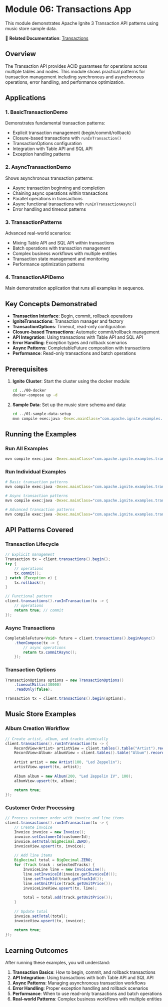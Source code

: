 # Module 06: Transactions App

This module demonstrates Apache Ignite 3 Transaction API patterns using music store sample data.

📖 **Related Documentation**: [Transactions](../../docs/04-distributed-operations/01-transaction-fundamentals.md)

## Overview

The Transaction API provides ACID guarantees for operations across multiple tables and nodes. This module shows practical patterns for transaction management including synchronous and asynchronous operations, error handling, and performance optimization.

## Applications

### 1. BasicTransactionDemo
Demonstrates fundamental transaction patterns:
- Explicit transaction management (begin/commit/rollback)
- Closure-based transactions with `runInTransaction()`
- TransactionOptions configuration
- Integration with Table API and SQL API
- Exception handling patterns

### 2. AsyncTransactionDemo  
Shows asynchronous transaction patterns:
- Async transaction beginning and completion
- Chaining async operations within transactions
- Parallel operations in transactions
- Async functional transactions with `runInTransactionAsync()`
- Error handling and timeout patterns

### 3. TransactionPatterns
Advanced real-world scenarios:
- Mixing Table API and SQL API within transactions
- Batch operations with transaction management
- Complex business workflows with multiple entities
- Transaction state management and monitoring
- Performance optimization patterns

### 4. TransactionAPIDemo
Main demonstration application that runs all examples in sequence.

## Key Concepts Demonstrated

- **Transaction Interface**: Begin, commit, rollback operations
- **IgniteTransactions**: Transaction manager and factory
- **TransactionOptions**: Timeout, read-only configuration
- **Closure-based Transactions**: Automatic commit/rollback management
- **API Integration**: Using transactions with Table API and SQL API
- **Error Handling**: Exception types and rollback scenarios
- **Async Patterns**: CompletableFuture composition with transactions
- **Performance**: Read-only transactions and batch operations

## Prerequisites

1. **Ignite Cluster**: Start the cluster using the docker module:
   ```bash
   cd ../00-docker
   docker-compose up -d
   ```

2. **Sample Data**: Set up the music store schema and data:
   ```bash
   cd ../01-sample-data-setup
   mvn compile exec:java -Dexec.mainClass="com.apache.ignite.examples.setup.app.ProjectInitializationApp"
   ```

## Running the Examples

### Run All Examples
```bash
mvn compile exec:java -Dexec.mainClass="com.apache.ignite.examples.transactions.TransactionAPIDemo"
```

### Run Individual Examples
```bash
# Basic transaction patterns
mvn compile exec:java -Dexec.mainClass="com.apache.ignite.examples.transactions.BasicTransactionDemo"

# Async transaction patterns
mvn compile exec:java -Dexec.mainClass="com.apache.ignite.examples.transactions.AsyncTransactionDemo"

# Advanced transaction patterns
mvn compile exec:java -Dexec.mainClass="com.apache.ignite.examples.transactions.TransactionPatterns"
```

## API Patterns Covered

### Transaction Lifecycle
```java
// Explicit management
Transaction tx = client.transactions().begin();
try {
    // operations
    tx.commit();
} catch (Exception e) {
    tx.rollback();
}

// Functional pattern
client.transactions().runInTransaction(tx -> {
    // operations
    return true; // commit
});
```

### Async Transactions
```java
CompletableFuture<Void> future = client.transactions().beginAsync()
    .thenCompose(tx -> {
        // async operations
        return tx.commitAsync();
    });
```

### Transaction Options
```java
TransactionOptions options = new TransactionOptions()
    .timeoutMillis(30000)
    .readOnly(false);

Transaction tx = client.transactions().begin(options);
```

## Music Store Examples

### Album Creation Workflow
```java
// Create artist, album, and tracks atomically
client.transactions().runInTransaction(tx -> {
    RecordView<Artist> artistView = client.tables().table("Artist").recordView(Artist.class);
    RecordView<Album> albumView = client.tables().table("Album").recordView(Album.class);
    
    Artist artist = new Artist(100, "Led Zeppelin");
    artistView.upsert(tx, artist);
    
    Album album = new Album(200, "Led Zeppelin IV", 100);
    albumView.upsert(tx, album);
    
    return true;
});
```

### Customer Order Processing
```java
// Process customer order with invoice and line items
client.transactions().runInTransaction(tx -> {
    // Create invoice
    Invoice invoice = new Invoice();
    invoice.setCustomerId(customerId);
    invoice.setTotal(BigDecimal.ZERO);
    invoiceView.upsert(tx, invoice);
    
    // Add line items
    BigDecimal total = BigDecimal.ZERO;
    for (Track track : selectedTracks) {
        InvoiceLine line = new InvoiceLine();
        line.setInvoiceId(invoice.getInvoiceId());
        line.setTrackId(track.getTrackId());
        line.setUnitPrice(track.getUnitPrice());
        invoiceLineView.upsert(tx, line);
        
        total = total.add(track.getUnitPrice());
    }
    
    // Update total
    invoice.setTotal(total);
    invoiceView.upsert(tx, invoice);
    
    return true;
});
```

## Learning Outcomes

After running these examples, you will understand:

1. **Transaction Basics**: How to begin, commit, and rollback transactions
2. **API Integration**: Using transactions with both Table API and SQL API
3. **Async Patterns**: Managing asynchronous transaction workflows
4. **Error Handling**: Proper exception handling and rollback scenarios
5. **Performance**: When to use read-only transactions and batch operations
6. **Real-world Patterns**: Complex business workflows with multiple entities

